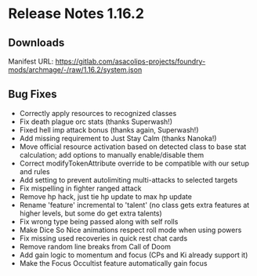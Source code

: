 # Release Notes 1.16.2

## Downloads

Manifest URL: https://gitlab.com/asacolips-projects/foundry-mods/archmage/-/raw/1.16.2/system.json

## Bug Fixes

- Correctly apply resources to recognized classes
- Fix death plague orc stats (thanks Superwash!)
- Fixed hell imp attack bonus (thanks again, Superwash!)
- Add missing requirement to Just Stay Calm (thanks Nanoka!)
- Move official resource activation based on detected class to base stat calculation; add options to manually enable/disable them
- Correct modifyTokenAttribute override to be compatible with our setup and rules
- Add setting to prevent autolimiting multi-attacks to selected targets
- Fix mispelling in fighter ranged attack
- Remove hp hack, just tie hp update to max hp update
- Rename 'feature' incremental to 'talent' (no class gets extra features at higher levels, but some do get extra talents)
- Fix wrong type being passed along with self rolls
- Make Dice So Nice animations respect roll mode when using powers
- Fix missing used recoveries in quick rest chat cards
- Remove random line breaks from Call of Doom
- Add gain logic to momentum and focus (CPs and Ki already support it)
- Make the Focus Occultist feature automatically gain focus